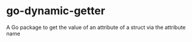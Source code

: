 # go-dynamic-getter
A Go package to get the value of an attribute of a struct via the attribute name
